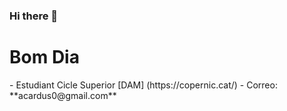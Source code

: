 ### Hi there 👋

<h1>Bom Dia</h1>
- Estudiant Cicle Superior [DAM] (https://copernic.cat/)
- Correo: **acardus0@gmail.com**
